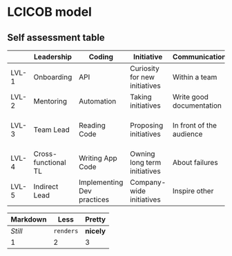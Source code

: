 # LCICOB model
## Self assessment table
|        | Leadership | Coding | Initiative | Communication | Ownership | Business |
| --- | --- | --- | --- | --- | --- | --- |
| LVL-1 | Onboarding | API | Curiosity for new initiatives | Within a team | For your artifacts | Prioritization |
| LVL-2 | Mentoring | Automation | Taking initiatives | Write good documentation | For team artifacts | Calculating cost |
| LVL-3 | Team Lead | Reading Code | Proposing initiatives | In front of the audience | For department artifacts | Cost of refactoring and automation |
| LVL-4 | Cross-functional TL | Writing App Code | Owning long term initiatives | About failures | For product or project artifacts | Tooling vs labor |
| LVL-5 | Indirect Lead | Implementing Dev practices | Company-wide initiatives | Inspire other | For organization | Profitability vs Growth |

Markdown | Less | Pretty
--- | --- | ---
*Still* | `renders` | **nicely**
1 | 2 | 3
